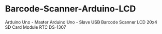 # Barcode-Scanner-Arduino-LCD
Arduino Uno - Master 
Arduino Uno - Slave 
USB Barcode Scanner 
LCD 20x4
SD Card Module 
RTC DS-1307
